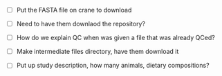 - [ ] Put the FASTA file on crane to download
- [ ] Need to have them downlaod the repository?
- [ ] How do we explain QC when was given a file that was already QCed?
- [ ] Make intermediate files directory, have them download it
- [ ] Put up study description, how many animals, dietary compositions?


